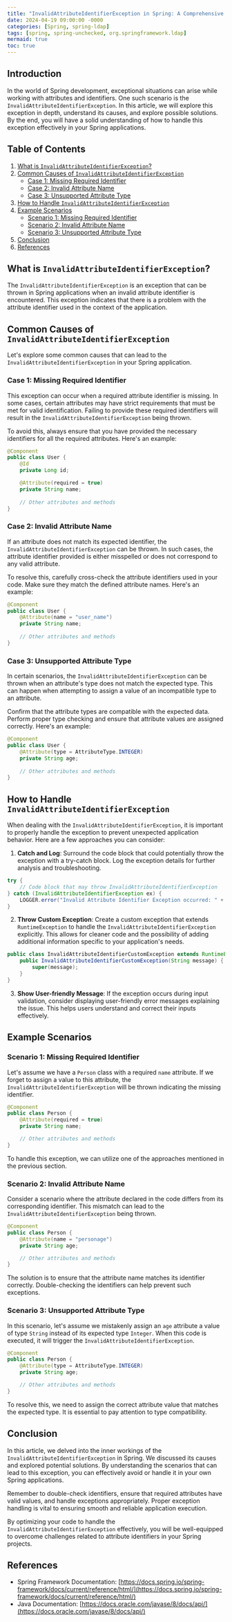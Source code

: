 ```yaml
---
title: "InvalidAttributeIdentifierException in Spring: A Comprehensive Guide"
date: 2024-04-19 09:00:00 -0000
categories: [Spring, spring-ldap]
tags: [spring, spring-unchecked, org.springframework.ldap]
mermaid: true
toc: true
---
```



## Introduction

In the world of Spring development, exceptional situations can arise while working with attributes and identifiers. One such scenario is the `InvalidAttributeIdentifierException`. In this article, we will explore this exception in depth, understand its causes, and explore possible solutions. By the end, you will have a solid understanding of how to handle this exception effectively in your Spring applications.

## Table of Contents
   
1. [What is `InvalidAttributeIdentifierException`?](#what-is-invalidattributeidentifierexception)
2. [Common Causes of `InvalidAttributeIdentifierException`](#common-causes-of-invalidattributeidentifierexception)
   - [Case 1: Missing Required Identifier](#case-1-missing-required-identifier)
   - [Case 2: Invalid Attribute Name](#case-2-invalid-attribute-name)
   - [Case 3: Unsupported Attribute Type](#case-3-unsupported-attribute-type)
3. [How to Handle `InvalidAttributeIdentifierException`](#how-to-handle-invalidattributeidentifierexception)
4. [Example Scenarios](#example-scenarios)
   - [Scenario 1: Missing Required Identifier](#scenario-1-missing-required-identifier)
   - [Scenario 2: Invalid Attribute Name](#scenario-2-invalid-attribute-name)
   - [Scenario 3: Unsupported Attribute Type](#scenario-3-unsupported-attribute-type)
5. [Conclusion](#conclusion)
6. [References](#references)

## What is `InvalidAttributeIdentifierException`?

The `InvalidAttributeIdentifierException` is an exception that can be thrown in Spring applications when an invalid attribute identifier is encountered. This exception indicates that there is a problem with the attribute identifier used in the context of the application.

## Common Causes of `InvalidAttributeIdentifierException`

Let's explore some common causes that can lead to the `InvalidAttributeIdentifierException` in your Spring application.

### Case 1: Missing Required Identifier

This exception can occur when a required attribute identifier is missing. In some cases, certain attributes may have strict requirements that must be met for valid identification. Failing to provide these required identifiers will result in the `InvalidAttributeIdentifierException` being thrown.

To avoid this, always ensure that you have provided the necessary identifiers for all the required attributes. Here's an example:

```java
@Component
public class User {
    @Id
    private Long id;

    @Attribute(required = true)
    private String name;
    
    // Other attributes and methods
}
```

### Case 2: Invalid Attribute Name

If an attribute does not match its expected identifier, the `InvalidAttributeIdentifierException` can be thrown. In such cases, the attribute identifier provided is either misspelled or does not correspond to any valid attribute.

To resolve this, carefully cross-check the attribute identifiers used in your code. Make sure they match the defined attribute names. Here's an example:

```java
@Component
public class User {
    @Attribute(name = "user_name")
    private String name;
    
    // Other attributes and methods
}
```

### Case 3: Unsupported Attribute Type

In certain scenarios, the `InvalidAttributeIdentifierException` can be thrown when an attribute's type does not match the expected type. This can happen when attempting to assign a value of an incompatible type to an attribute.

Confirm that the attribute types are compatible with the expected data. Perform proper type checking and ensure that attribute values are assigned correctly. Here's an example:

```java
@Component
public class User {
    @Attribute(type = AttributeType.INTEGER)
    private String age;
    
    // Other attributes and methods
}
```

## How to Handle `InvalidAttributeIdentifierException`

When dealing with the `InvalidAttributeIdentifierException`, it is important to properly handle the exception to prevent unexpected application behavior. Here are a few approaches you can consider:

1. **Catch and Log**: Surround the code block that could potentially throw the exception with a try-catch block. Log the exception details for further analysis and troubleshooting.

```java
try {
    // Code block that may throw InvalidAttributeIdentifierException
} catch (InvalidAttributeIdentifierException ex) {
    LOGGER.error("Invalid Attribute Identifier Exception occurred: " + ex.getMessage());
}
```

2. **Throw Custom Exception**: Create a custom exception that extends `RuntimeException` to handle the `InvalidAttributeIdentifierException` explicitly. This allows for cleaner code and the possibility of adding additional information specific to your application's needs.

```java
public class InvalidAttributeIdentifierCustomException extends RuntimeException {
    public InvalidAttributeIdentifierCustomException(String message) {
        super(message);
    }
}
```

3. **Show User-friendly Message**: If the exception occurs during input validation, consider displaying user-friendly error messages explaining the issue. This helps users understand and correct their inputs effectively.

## Example Scenarios

### Scenario 1: Missing Required Identifier

Let's assume we have a `Person` class with a required `name` attribute. If we forget to assign a value to this attribute, the `InvalidAttributeIdentifierException` will be thrown indicating the missing identifier. 

```java
@Component
public class Person {
    @Attribute(required = true)
    private String name;

    // Other attributes and methods
}
```

To handle this exception, we can utilize one of the approaches mentioned in the previous section.

### Scenario 2: Invalid Attribute Name

Consider a scenario where the attribute declared in the code differs from its corresponding identifier. This mismatch can lead to the `InvalidAttributeIdentifierException` being thrown. 

```java
@Component
public class Person {
    @Attribute(name = "personage")
    private String age;

    // Other attributes and methods
}
```

The solution is to ensure that the attribute name matches its identifier correctly. Double-checking the identifiers can help prevent such exceptions.

### Scenario 3: Unsupported Attribute Type

In this scenario, let's assume we mistakenly assign an `age` attribute a value of type `String` instead of its expected type `Integer`. When this code is executed, it will trigger the `InvalidAttributeIdentifierException`.

```java
@Component
public class Person {
    @Attribute(type = AttributeType.INTEGER)
    private String age;

    // Other attributes and methods
}
```

To resolve this, we need to assign the correct attribute value that matches the expected type. It is essential to pay attention to type compatibility.

## Conclusion

In this article, we delved into the inner workings of the `InvalidAttributeIdentifierException` in Spring. We discussed its causes and explored potential solutions. By understanding the scenarios that can lead to this exception, you can effectively avoid or handle it in your own Spring applications.

Remember to double-check identifiers, ensure that required attributes have valid values, and handle exceptions appropriately. Proper exception handling is vital to ensuring smooth and reliable application execution.

By optimizing your code to handle the `InvalidAttributeIdentifierException` effectively, you will be well-equipped to overcome challenges related to attribute identifiers in your Spring projects.

## References

- Spring Framework Documentation: [https://docs.spring.io/spring-framework/docs/current/reference/html/](https://docs.spring.io/spring-framework/docs/current/reference/html/)
- Java Documentation: [https://docs.oracle.com/javase/8/docs/api/](https://docs.oracle.com/javase/8/docs/api/)